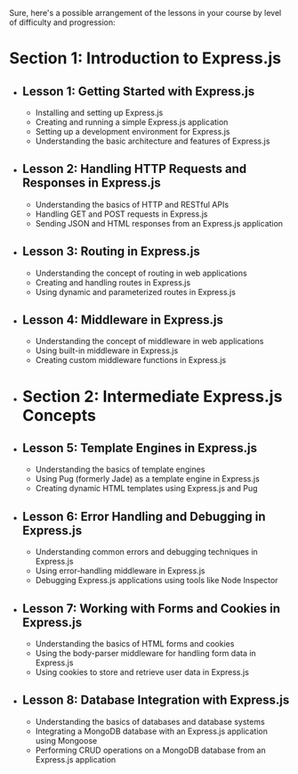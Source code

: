Sure, here's a possible arrangement of the lessons in your course by level of difficulty and progression:

# Section 1: Introduction to Express.js
* ## **Lesson 1**: Getting Started with Express.js
    * Installing and setting up Express.js
    * Creating and running a simple Express.js application
    * Setting up a development environment for Express.js
    * Understanding the basic architecture and features of Express.js
* ## **Lesson 2**: Handling HTTP Requests and Responses in Express.js
    * Understanding the basics of HTTP and RESTful APIs
    * Handling GET and POST requests in Express.js
    * Sending JSON and HTML responses from an Express.js application
* ## **Lesson 3**: Routing in Express.js
    * Understanding the concept of routing in web applications
    * Creating and handling routes in Express.js
    * Using dynamic and parameterized routes in Express.js
* ## **Lesson 4**: Middleware in Express.js
    * Understanding the concept of middleware in web applications
    * Using built-in middleware in Express.js
    * Creating custom middleware functions in Express.js
* # Section 2: Intermediate Express.js Concepts
* ## **Lesson 5**: Template Engines in Express.js
    * Understanding the basics of template engines
    * Using Pug (formerly Jade) as a template engine in Express.js
    * Creating dynamic HTML templates using Express.js and Pug
* ## **Lesson 6**: Error Handling and Debugging in Express.js
    * Understanding common errors and debugging techniques in Express.js
    * Using error-handling middleware in Express.js
    * Debugging Express.js applications using tools like Node Inspector
* ## **Lesson 7**: Working with Forms and Cookies in Express.js
    * Understanding the basics of HTML forms and cookies
    * Using the body-parser middleware for handling form data in Express.js
    * Using cookies to store and retrieve user data in Express.js
* ## **Lesson 8**: Database Integration with Express.js
    * Understanding the basics of databases and database systems
    * Integrating a MongoDB database with an Express.js application using Mongoose
    * Performing CRUD operations on a MongoDB database from an Express.js application
